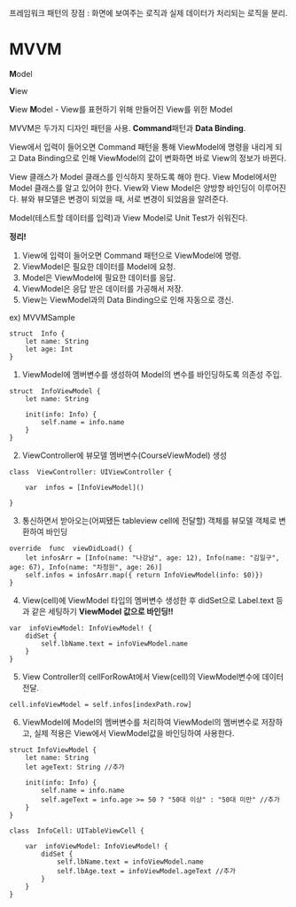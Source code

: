 
프레임워크 패턴의 장점 : 화면에 보여주는 로직과 실제 데이터가 처리되는 로직을 분리.

# MVVM
**M**odel

**V**iew

**V**iew **M**odel - View를 표현하기 위해 만들어진 View를 위한 Model


MVVM은 두가지 디자인 패턴을 사용. 
**Command**패턴과 **Data Binding**.

View에서 입력이 들어오면 Command 패턴을 통해 ViewModel에 명령을 내리게 되고 Data Binding으로 인해 ViewModel의 값이 변화하면 바로 View의 정보가 바뀐다.

View 클래스가 Model 클래스를 인식하지 못하도록 해야 한다.
View Model에서만 Model 클래스를 알고 있어야 한다. View와 View Model은 양방향 바인딩이 이루어진다.
뷰와  뷰모델은  변경이  되었을  때, 서로  변경이  되었음을  알려준다.

Model(테스트할 데이터를 입력)과 View Model로 Unit Test가 쉬워진다.


**정리!**
1.  View에 입력이 들어오면 Command 패턴으로 ViewModel에 명령.
2.  ViewModel은 필요한 데이터를 Model에 요청.
3.  Model은 ViewModel에 필요한 데이터를 응답.
4.  ViewModel은 응답 받은 데이터를 가공해서 저장.
5.  View는 ViewModel과의 Data Binding으로 인해 자동으로 갱신.




ex) MVVMSample 
```
struct  Info {
	let name: String
	let age: Int
}
```
1. ViewModel에 멤버변수를 생성하여 Model의 변수를 바인딩하도록 의존성 주입.

```
struct  InfoViewModel {
	let name: String

	init(info: Info) {
		self.name = info.name
	}
}
```


2. ViewController에 뷰모델 멤버변수(CourseViewModel) 생성
```
class  ViewController: UIViewController {

	var  infos = [InfoViewModel]()
	
}
```

3. 통신하면서 받아오는(어찌됐든 tableview cell에 전달할) 객체를  뷰모델  객체로  변환하여  바인딩

```
override  func  viewDidLoad() {
	let infosArr = [Info(name: "나강남", age: 12), Info(name: "김일구", age: 67), Info(name: "차정원", age: 26)]
	self.infos = infosArr.map({ return InfoViewModel(info: $0)})
}
```
4. View(cell)에 ViewModel 타입의 멤버변수 생성한 후 didSet으로 Label.text 등과 같은 세팅하기
**ViewModel 값으로 바인딩!!**

```
var  infoViewModel: InfoViewModel! {
	didSet {
		self.lbName.text = infoViewModel.name
	}
}
```
5. View Controller의 cellForRowAt에서 View(cell)의 ViewModel변수에 데이터 전달. 
```
cell.infoViewModel = self.infos[indexPath.row]
```

6. ViewModel에 Model의 멤버변수를 처리하여 ViewModel의 멤버변수로 저장하고, 실제 적용은 View에서 ViewModel값을 바인딩하여 사용한다.
```
struct InfoViewModel {
	let name: String
	let ageText: String //추가

	init(info: Info) {
		self.name = info.name
		self.ageText = info.age >= 50 ? "50대 이상" : "50대 미만" //추가
	}
}
```

```
class  InfoCell: UITableViewCell {

	var  infoViewModel: InfoViewModel! {
		didSet {
			self.lbName.text = infoViewModel.name
			self.lbAge.text = infoViewModel.ageText //추가
		}
	}
}

```
